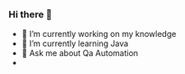 ### Hi there 👋

- 🔭 I’m currently working on my knowledge
- 🌱 I’m currently learning Java
- 💬 Ask me about Qa Automation
- 
